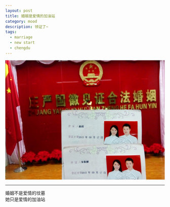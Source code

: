 ```yaml
---
layout: post
title: 婚姻是爱情的加油站
category: mood
description: 领证了~
tags:
  - marriage
  - new start
  - chengdu
---
```


![marriage](/media/image/2015/marriage.jpg)

---

婚姻不是爱情的坟墓  
她只是爱情的加油站  


